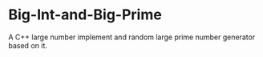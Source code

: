 # Big-Int-and-Big-Prime
A C++ large number implement and random large prime number generator based on it.
